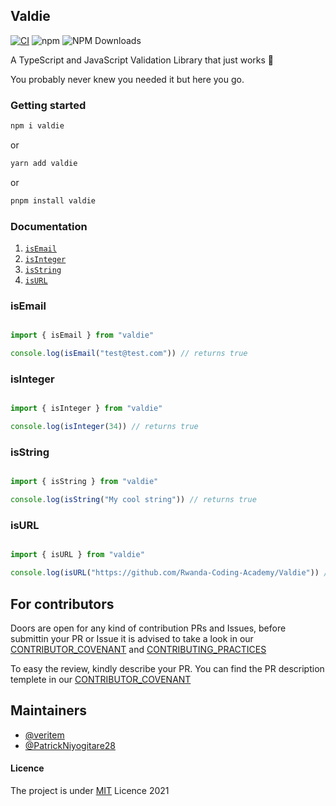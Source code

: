 ## Valdie
[![CI](https://github.com/Rwanda-Coding-Academy/Valdie/actions/workflows/ci.yml/badge.svg)](https://github.com/Rwanda-Coding-Academy/Valdie/actions/workflows/ci.yml)
![npm](https://img.shields.io/npm/v/valdie.svg?style=flat-square)
![NPM Downloads](https://img.shields.io/npm/dw/valdie?style=flat-square)


A TypeScript and JavaScript Validation Library that just works 🔨


You probably never knew you needed it but here you go.


### Getting started

```bash
npm i valdie
```

or 

```bash
yarn add valdie
```

or 

```bash
pnpm install valdie
```


### Documentation

1. <a href="#isemail">`isEmail`</a>
2. <a href="#isInteger">`isInteger`</a>
3. <a href="#isString">`isString`</a>
4. <a href="#isURL">`isURL`</a>


### isEmail

```javascript

import { isEmail } from "valdie"

console.log(isEmail("test@test.com")) // returns true
```

### isInteger

```javascript

import { isInteger } from "valdie"

console.log(isInteger(34)) // returns true

```

### isString

```javascript

import { isString } from "valdie"

console.log(isString("My cool string")) // returns true
```

### isURL

```javascript

import { isURL } from "valdie"

console.log(isURL("https://github.com/Rwanda-Coding-Academy/Valdie")) // returns true
```

## For contributors
 Doors are open for any kind of contribution PRs and Issues, before submittin your PR or Issue it is advised to take a look in our [CONTRIBUTOR_COVENANT](https://github.com/Rwanda-Coding-Academy/Valdie/blob/main/CONTRIBUTOR_COVENANT.md) and  [CONTRIBUTING_PRACTICES](https://github.com/Rwanda-Coding-Academy/Valdie/blob/main/CONTRIBUTING.md)

 To easy the review, kindly describe your PR. You can find the PR description templete in our [CONTRIBUTOR_COVENANT](https://github.com/Rwanda-Coding-Academy/Valdie/blob/main/CONTRIBUTOR_COVENANT.md)


## Maintainers

- [@veritem](https://github.com/veritem)
- [@PatrickNiyogitare28](https://github.com/PatrickNiyogitare28)

#### Licence

The project is under [MIT](https://github.com/PatrickNiyogitare28/discord-standup-bot/blob/main/LICENSE) Licence 2021
